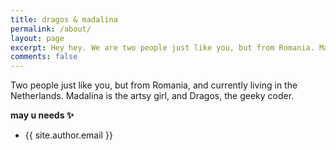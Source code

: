 ```yaml
---
title: dragos & madalina
permalink: /about/
layout: page
excerpt: Hey hey. We are two people just like you, but from Romania. Madalina is the artsy girl, and Dragos, the geeky coder.
comments: false
---
```


Two people just like you, but from Romania, and currently living in the Netherlands. Madalina is the artsy girl, and Dragos, the geeky coder.

**may u needs ✨**

- {{ site.author.email }}

